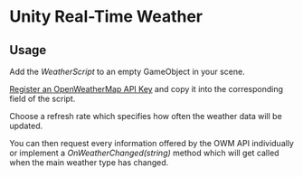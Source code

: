 # Unity Real-Time Weather

## Usage

Add the *WeatherScript* to an empty GameObject in your scene. 

[Register an OpenWeatherMap API Key](https://openweathermap.org/api) and copy it into the corresponding field of the script.

Choose a refresh rate which specifies how often the weather data will be updated. 

You can then request every information offered by the OWM API individually or implement a *OnWeatherChanged(string)* method which will get called when the main weather type has changed.
